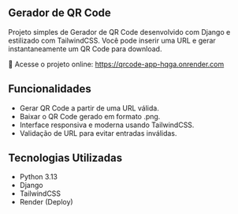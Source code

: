 ## Gerador de QR Code
Projeto simples de Gerador de QR Code desenvolvido com Django e estilizado com TailwindCSS.
Você pode inserir uma URL e gerar instantaneamente um QR Code para download.

🔗 Acesse o projeto online:
https://qrcode-app-hqga.onrender.com


## Funcionalidades
- Gerar QR Code a partir de uma URL válida.
- Baixar o QR Code gerado em formato .png.
- Interface responsiva e moderna usando TailwindCSS.
- Validação de URL para evitar entradas inválidas.

## Tecnologias Utilizadas
- Python 3.13
- Django
- TailwindCSS
- Render (Deploy)

